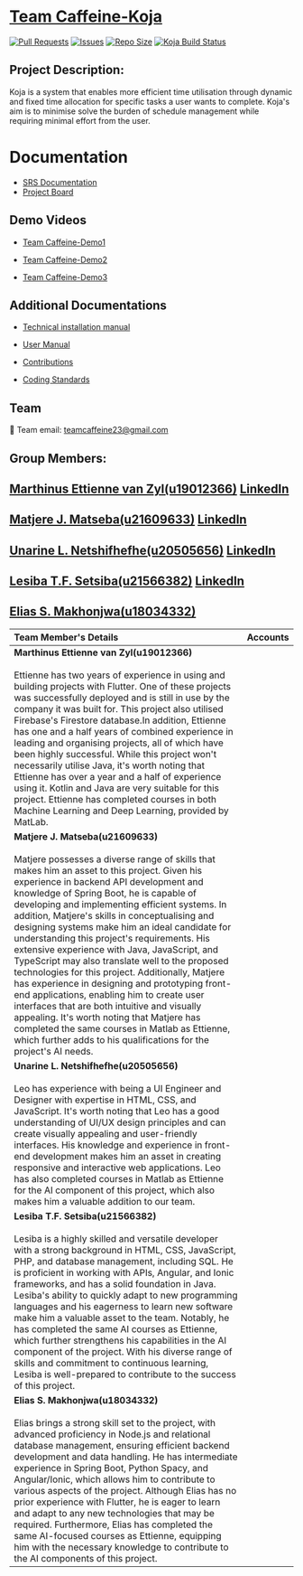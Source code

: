 # [Team Caffeine-Koja](https://github.com/COS301-SE-2023/Koja)

[![Pull Requests](https://img.shields.io/github/issues-pr/COS301-SE-2023/Koja.svg)](https://github.com/COS301-SE-2023/Koja/pulls)
[![Issues](https://img.shields.io/github/issues/COS301-SE-2023/Koja.svg)](https://github.com/COS301-SE-2023/Koja/issues)
[![Repo Size](https://img.shields.io/github/repo-size/COS301-SE-2023/Koja.svg)](https://github.com/COS301-SE-2023/Koja)
[![Koja Build Status](https://github.com/COS301-SE-2023/Koja/actions/workflows/main.yml/badge.svg)](https://github.com/COS301-SE-2023/Koja/actions/workflows/main.yml)

## Project Description:
Koja is a system that enables more efficient time utilisation through dynamic and fixed time allocation for specific tasks a user wants to complete. Koja's aim is to minimise solve the burden of schedule management while requiring  minimal effort from the user.

# Documentation
* [SRS Documentation](https://www.canva.com/design/DAFm6EdVuUo/d1PDPN7l5k5e_cx3V7UT1A/edit?utm_content=DAFm6EdVuUo&utm_campaign=designshare&utm_medium=link2&utm_source=sharebutton)
* [Project Board](https://github.com/orgs/COS301-SE-2023/projects/37)

## Demo Videos
* [Team Caffeine-Demo1](https://drive.google.com/file/d/165ckgDKdO0YbYHQ_8qtw9sJ56FZ6jSGC/view?usp=sharing)

* [Team Caffeine-Demo2](https://www.canva.com/design/DAFmn-ECx6w/1bhJhvtIjHPHMSG7kXUJhA/edit?utm_content=DAFmn-ECx6w&utm_campaign=designshare&utm_medium=link2&utm_source=sharebutton)

* [Team Caffeine-Demo3](https://www.canva.com/design/DAFoP47g3sw/_QjN9Yd8liAkDbpPl9SBhg/edit?utm_content=DAFoP47g3sw&utm_campaign=designshare&utm_medium=link2&utm_source=sharebutton)


## Additional Documentations
* [Technical installation manual](https://docs.google.com/presentation/d/1cPbn8JxNLQUwRQt_2Euw9KsLvmQ2d15Y-28ukS4Yh1A/edit?usp=drive_link)

* [User Manual](https://docs.google.com/presentation/d/1cPbn8JxNLQUwRQt_2Euw9KsLvmQ2d15Y-28ukS4Yh1A/edit?usp=drive_link)

* [Contributions](https://docs.google.com/document/d/1OVnDnd-1888-pUsX0dXAO_8Iy7R1oDDPmhMQqGZD8TI/edit?usp=sharing)

* [Coding Standards](https://docs.google.com/document/d/1jZFns50dd7gQlAGJpq--38faijdhuxrOiWK_JtvKXQI/edit?usp=sharing)

## Team
📧 Team email: [teamcaffeine23@gmail.com](mailto:teamcaffeine23@gmail.com)

## Group Members:

## [Marthinus Ettienne van Zyl(u19012366)](https://github.com/u19012366) [LinkedIn](https://www.linkedin.com/in/ettienne-van-zyl-a2a899177)


## [Matjere J. Matseba(u21609633)](https://github.com/MatjereJ) [LinkedIn](https://za.linkedin.com/in/matjere-matseba-071412228)


## [Unarine L. Netshifhefhe(u20505656)](https://github.com/UnarineLeo) [LinkedIn](https://www.linkedin.com/in/unarine-netshifhefhe-844b0b253)


## [Lesiba T.F. Setsiba(u21566382)](https://github.com/LesibaFrans) [LinkedIn](https://www.linkedin.com/in/lesiba-setsiba-a20a0b222)


## [Elias S. Makhonjwa(u18034332)](https://github.com/U18034332)


|Team Member's Details | Accounts |
|:-------------------- |:---------|
| **Marthinus Ettienne van Zyl(u19012366)** <br><br> Ettienne has two years of experience in using and building projects with Flutter. One of these projects was successfully deployed and is still in use by the company it was built for. This project also utilised Firebase's Firestore database.In addition, Ettienne has one and a half years of combined experience in leading and organising projects, all of which have been highly successful. While this project won't necessarily utilise Java, it's worth noting that Ettienne has over a year and a half of experience using it. Kotlin and Java are very suitable for this project. Ettienne has completed courses in both Machine Learning and Deep Learning, provided by MatLab. |  |
| **Matjere J. Matseba(u21609633)** <br><br> Matjere possesses a diverse range of skills that makes him an asset to this project. Given his experience in backend API development and knowledge of Spring Boot, he is capable of developing and implementing efficient systems. In addition, Matjere's skills in conceptualising and designing systems make him an ideal candidate for understanding this project's requirements. His extensive experience with Java, JavaScript, and TypeScript may also translate well to the proposed technologies for this project. Additionally, Matjere has experience in designing and prototyping front-end applications, enabling him to create user interfaces that are both intuitive and visually appealing. It's worth noting that Matjere has completed the same courses in Matlab as Ettienne, which further adds to his qualifications for the project's AI needs.||
| **Unarine L. Netshifhefhe(u20505656)** <br><br> Leo has experience with being a UI Engineer and Designer with expertise in HTML, CSS, and JavaScript. It's worth noting that Leo has a good understanding of UI/UX design principles and can create visually appealing and user-friendly interfaces. His knowledge and experience in front-end development makes him an asset in creating responsive and interactive web applications. Leo has also completed courses in Matlab as Ettienne for the AI component of this project, which also makes him a valuable addition to our team. ||
| **Lesiba T.F. Setsiba(u21566382)** <br><br> Lesiba is a highly skilled and versatile developer with a strong background in HTML, CSS, JavaScript, PHP, and database management, including SQL. He is proficient in working with APIs, Angular, and Ionic frameworks, and has a solid foundation in Java. Lesiba's ability to quickly adapt to new programming languages and his eagerness to learn new software make him a valuable asset to the team. Notably, he has completed the same AI courses as Ettienne, which further strengthens his capabilities in the AI component of the project. With his diverse range of skills and commitment to continuous learning, Lesiba is well-prepared to contribute to the success of this project. ||
| **Elias S. Makhonjwa(u18034332)** <br><br> Elias brings a strong skill set to the project, with advanced proficiency in Node.js and relational database management, ensuring efficient backend development and data handling. He has intermediate experience in Spring Boot, Python Spacy, and Angular/Ionic, which allows him to contribute to various aspects of the project. Although Elias has no prior experience with Flutter, he is eager to learn and adapt to any new technologies that may be required. Furthermore, Elias has completed the same AI-focused courses as Ettienne, equipping him with the necessary knowledge to contribute to the AI components of this project. ||
